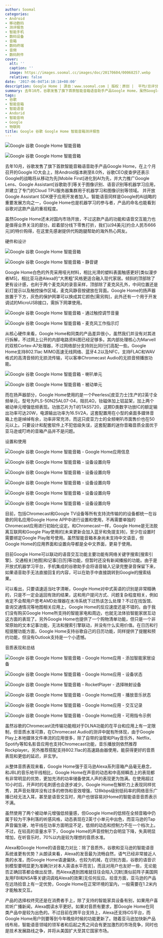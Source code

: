 ```yaml
---
author: Soomal
categories:
- Android
- 移动数码
- 测评报告
- 智能手机
- 数码设备
- 音箱
- 数码终端
- 音频
- 数码附件
cover:
  alt: ''
  caption: ''
  image: https://images.soomal.cc/images/doc/20170604/00068257.webp
  relative: false
date: '2017-06-04T14:10:18+08:00'
description: Google Home | 源自：www.soomal.com | 版权：原创 |  平均/总评分：08.80/88
summary: 去年10月，谷歌发售了旗下首款智能音箱语音助手产品Google Home，虽然Google Home还未对国内市场开放，不过这款产品的功能和语音交互能力也是值得业界关注的部分。趁着部分线下零售打折，我们以94美元[约合人民币666元]的特价购得，在这里先感谢提供代购跑腿帮助的海外热心网友。
tags:
- 谷歌
- 智能音箱
- 智能语音
- Andorid
- 智能音响
- Google
- 物联网
title: Google 谷歌 Google Home 智能音箱测评报告
---
```


![Google 谷歌 Google Home 智能音箱](https://images.soomal.cc/images/doc/20170526/00068080_01.webp)



![Google 谷歌 Google Home 智能音箱](https://images.soomal.cc/images/doc/20170526/00068084_01.webp)



去年10月，谷歌发售了旗下首款智能音箱语音助手产品Google Home，在上个月召开的Google IO大会上，除Android版本刷至8.0外，谷歌CEO皮查伊还表示Google的战略将从移动为先[Mobile First]进化到AI为先，并大力推广Google Lens、Google Assistant[谷歌助手]等关于图像识别、语音识别等机器学习应用，并建立了专门的Cloud TPU服务器集群用于机器学习和图像识别等领域。 并开放Google Assistant SDK便于应用开发者加入。智能语音同样是Google的AI战略的重要发展方向之一，Google Home也是机器学习的参与者，产品的命名也能看到谷歌对这款产品的重视程度。



虽然Google Home还未对国内市场开放，不过这款产品的功能和语音交互能力也是值得业界关注的部分。趁着部分线下零售打折，我们以94美元[约合人民币666元]的特价购得，在这里先感谢提供代购跑腿帮助的海外热心网友。



硬件和设计



![Google 谷歌 Google Home 智能音箱](https://images.soomal.cc/images/doc/20170526/00068078.webp)



![Google 谷歌 Google Home 智能音箱 - 静音键](https://images.soomal.cc/images/doc/20170526/00068083.webp)



Google Home白色的外壳采用哑光材料，相比光滑的塑料表面触感更好[类似漫步者M5]，相比亚马逊Alexa的“大黑粗”风格更适合融入现代家居。倾斜的顶部除了更有设计感，也利于两个麦克风的录音采样，顶部除了麦克风孔外，中间位置还是彩灯提示以及触控操作区域，麦克风静音按键放在背面。Google Home的扬声器放置于下方，灰色的保护网罩可以换成其它颜色[需另购]，此外还有一个用于开发调试的MicroUSB接口，需拆下网罩使用。



![Google 谷歌 Google Home 智能音箱 - 通过触控调节音量](https://images.soomal.cc/images/doc/20170604/00068241_01.webp)



![Google 谷歌 Google Home 智能音箱 - 麦克风工作指示灯](https://images.soomal.cc/images/doc/20170604/00068242_01.webp)



从核心硬件来看，Google Home和同类的产品差异很小，虽然我们并没有对其进行拆解，不过网上公开的内部电路资料图已经足够多。其内部处理核心为Marvell的双核Cortex-A7处理器，不过网络部分支持则比同行们高配一些。Google Home支持802.11ac MIMO高速无线网络、蓝牙4.2以及NFC，支持FLAC和WAV格式的高清音频的无损流传输，可以客串Chromecast Audio的无损音频播放功能。



![Google 谷歌 Google Home 智能音箱 - 喇叭单元](https://images.soomal.cc/images/doc/20170526/00068088_01.webp)



![Google 谷歌 Google Home 智能音箱 - 被动单元](https://images.soomal.cc/images/doc/20170526/00068089_01.webp)



而在扬声器部分，Google Home使用的是一个Peerless[皮亚力士]生产的2英寸全频单元，型号为PLS-50N25AL07-04，阻抗4Ω，钕磁体加上铝盆架，加上两个被动单元增强低频表现。功放芯片为Ti的TAS5720，这颗D类数字功放IC的额定输出功率可达20W，电源输出功率为16.5V2A，这套配置用在小型的桌面多媒体音箱上也是绰绰有余，功率非常充沛，而这只皮亚力士的全频喇叭市面售价也在50元以上。只要设计和配套软件上不犯低级失误，这套配置的迷你音箱音质全面优于亚马逊或叮咚的音箱产品并不是问题。



设置和使用



![Google 谷歌 Google Home 智能音箱 - Google Home应用信息](https://images.soomal.cc/images/doc/20170604/00068245_01.webp)



![Google 谷歌 Google Home 智能音箱 - 设备设置向导](https://images.soomal.cc/images/doc/20170604/00068246_01.webp)



![Google 谷歌 Google Home 智能音箱 - 设备设置向导](https://images.soomal.cc/images/doc/20170604/00068247_01.webp)



![Google 谷歌 Google Home 智能音箱 - 设备设置向导](https://images.soomal.cc/images/doc/20170604/00068248_01.webp)



![Google 谷歌 Google Home 智能音箱 - 设备设置向导](https://images.soomal.cc/images/doc/20170604/00068249_01.webp)



![Google 谷歌 Google Home 智能音箱 - 设备设置向导](https://images.soomal.cc/images/doc/20170604/00068250_01.webp)



目前，包括Chromecast和Google TV设备等所有支持流传输的的设备都统一在谷歌的同名应用Google Home APP中进行设置和使用，不再需要单独的Chromecast应用进行初始化设定。和Chromecast一样，Google Home是无法脱离互联网和Google Play使用的[未来更新会加入蓝牙和免提支持]，至少在设置时需要绑定Google Play账号使用。虽然智能音箱本身尚未支持中文语音，但Google Home的应用界面和设置向导都是全中文界面，更易于使用。



目前Google Home可以联动的语音交互功能主要功能有网络关键字搜索[搜索引擎]、交通相关[地图]和记事[日历]等功能，但暂时还没有新闻播报的功能。由于是开放式机器学习平台，手机集成的谷歌助手会将语音输入记录完整录音保留下来，如果语音助手无法直接回复的内容，可以在助手中直接跳转到Google的搜索结果。



可以看出，只要语速适当吐字清晰，Google Home对中式英语的识别是非常精确的，只是不一定会返回有效的结果，这和用户提问方式、问题复杂程度相关，例如肯定不会帮用户思考AMD处理器在水冷系统下过热该怎么处理？不过在找饭馆、查询交通情况等地图相关应用上，Google Home的反应速度还是不错的。由于我们没有购买Google Home所支持的智能家电和周边，也就无法体验智能家居互动这方面的表现了。另外Google Home也提供了一个购物清单功能，但只是一个非常原始的文本记事功能，无法和搜索引擎联动，并没有什么实用价值。在日历和行程提醒功能方面，Google Home支持谷歌自己的日历功能，同样提供了提醒和预约功能，但没有Outlook支持是一个小遗憾。



音质表现和总结



![Google 谷歌 Google Home 智能音箱 - Google Home应用 - 添加智能家居设备](https://images.soomal.cc/images/doc/20170604/00068251_01.webp)



![Google 谷歌 Google Home 智能音箱 - Google Home应用 - 设备状态](https://images.soomal.cc/images/doc/20170604/00068252_01.webp)



![Google 谷歌 Google Home 智能音箱 - RocketPlayer - 选择映射设备](https://images.soomal.cc/images/doc/20170604/00068253_01.webp)



![Google 谷歌 Google Home 智能音箱 - Google Home应用 - 播放音乐状态](https://images.soomal.cc/images/doc/20170604/00068254_01.webp)



![Google 谷歌 Google Home 智能音箱 - Google Home应用 - 交互记录](https://images.soomal.cc/images/doc/20170604/00068255_01.webp)



![Google 谷歌 Google Home 智能音箱 - Google Home应用 - 可用指令示例](https://images.soomal.cc/images/doc/20170604/00068256_01.webp)



虽然谷歌的Chromecast流传输功能相对于DLNA功能的在平台和应用上有一定限制，但音质水准可靠，在Chromecast Audio的测评中就有所体现，由于Google Play上本地媒体文件串流的应用很多，除了自带的油管和Play音乐外，Netflix、Spotify等知名影音应用也支持Chromecast功能，音乐播放则依然推荐Rockplayer。另外推荐搭配支持802.11ac的高速路由器使用，能获得更好的音质表现和更低的延迟，非玄学。



从整体音质表现来看，Google Home强于亚马逊Alexa系列音箱产品毫无悬念，和JBL的音乐地平线相比，Google Home在声音的动态和中高频瞬态上的表现都有非常明显的优势，更加充沛的功率储备使其人声的表现更为饱满。在使用超过10小时后，开声时的毛刺感也会逐步减少。Google Home在解析力上表现同样优秀，其声音处理并没有过多的修饰和音效增强，128kbps级别低码率的网络音乐广播已经无法入耳，甚至是语音交互时，用户也很容易对Home的智能语音音质表示不满。



虽然使用了两个被动单元增强低频量感，但Google Home的低频在全频音箱中仍属于较为干净利落的听感风格，动态表现在2英寸小单元中出色，而亚马逊的Tap声音偏生硬，地平线在功率方面明显不足，低频的动态和控制力不在一个档次上。不过，在较高的音量水平下，Google Home的声音控制力会明显下降，失真明显增加，在听音乐时，70%以内是较为理想的音质水准。



Alexa和Google Home的语音能力对比：除了音质外，谷歌和亚马逊的智能语音系统谁更有优势？从朗读来看，Alexa的发音最为流畅自然，语气已经非常接近人类的水准，而Google Home语速偏快，也较为机械，在识别方面，谷歌的语音识别模型要明显更为准确[针对本人英语水平而言]，而且对用户也友好一些，无论能否正确回答都会做出反馈，而Alexa遇到困难就往往会陷入沉默[类似前阵子美国网友用FBI和NSA等关键词调戏Alexa的效果]无任何反应。拾音方面，亚马逊的产品在远场拾音上有一定优势，Google Home在正常环境的室内，一般需要在1.2米内才能触发交互。



产品的选择权终究还是在消费者手上，除了支持的智能家具设备有别，如果用户喜欢听广播新闻，Alexa朗读水平更好。如果对音质有要求，那Google Home在同类产品中是较为出色的。不过目前在跨平台支持上，Alexa还支持iOS平台，而Google Home用户则要等到今年晚些时候的功能更新了。随着亚马逊加快新产品线布局，智能语音领域的领军者和后起之秀之间会有更加激烈的市场竞争，同时也是技术发展路线之争，并将从美国扩大至其它国家市场。